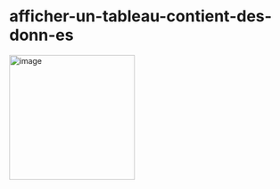 # afficher-un-tableau-contient-des-donn-es
<img width="225" alt="image" src="https://github.com/user-attachments/assets/5bf9a07e-2880-4b12-b231-0a30b43435f9">
